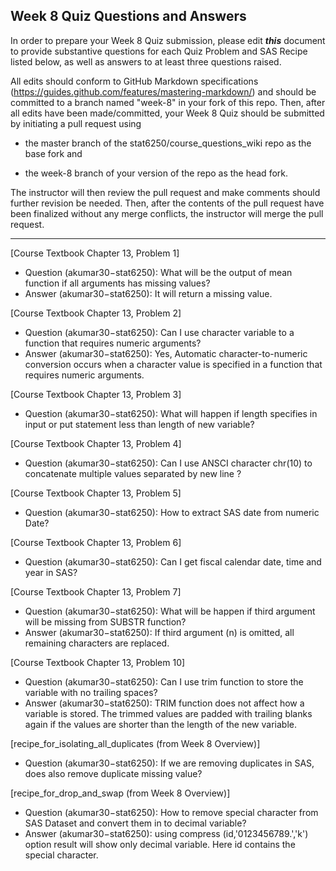 ## Week 8 Quiz Questions and Answers

In order to prepare your Week 8 Quiz submission, please edit ***this*** document to provide substantive questions for each Quiz Problem and SAS Recipe listed below, as well as answers to at least three questions raised.

All edits should conform to GitHub Markdown specifications (https://guides.github.com/features/mastering-markdown/) and should be committed to a branch named "week-8" in your fork of this repo. Then, after all edits have been made/committed, your Week 8 Quiz should be submitted by initiating a pull request using

- the master branch of the stat6250/course_questions_wiki repo as the base fork and

- the week-8 branch of your version of the repo as the head fork.

The instructor will then review the pull request and make comments should further revision be needed. Then, after the contents of the pull request have been finalized without any merge conflicts, the instructor will merge the pull request.

********************************************************************************



[Course Textbook Chapter 13, Problem 1]
- Question (akumar30−stat6250): What will be the output of mean function if all arguments has missing values?
- Answer (akumar30−stat6250): It will return a missing value.

[Course Textbook Chapter 13, Problem 2]
- Question (akumar30−stat6250): Can I use character variable to a function that requires numeric arguments?
- Answer (akumar30−stat6250): Yes, Automatic character-to-numeric conversion occurs when a character value is specified in a function that requires numeric arguments.

[Course Textbook Chapter 13, Problem 3]
- Question (akumar30−stat6250): What will happen if length specifies in input or put statement less than length of new variable?

[Course Textbook Chapter 13, Problem 4]
- Question (akumar30−stat6250): Can I use ANSCI character chr(10) to concatenate multiple values separated by new line ?

[Course Textbook Chapter 13, Problem 5]
- Question (akumar30−stat6250): How to extract SAS date from numeric Date?

[Course Textbook Chapter 13, Problem 6]
- Question (akumar30−stat6250): Can I get fiscal calendar date, time and year in SAS?

[Course Textbook Chapter 13, Problem 7]
- Question (akumar30−stat6250): What will be happen if third argument will be missing from SUBSTR function?
- Answer (akumar30−stat6250):  If third argument (n) is omitted, all remaining characters are replaced.

[Course Textbook Chapter 13, Problem 10]
- Question (akumar30−stat6250): Can I use trim function to store the variable with no trailing spaces?
- Answer (akumar30−stat6250): TRIM function does not affect how a variable is stored. The trimmed values are padded with trailing blanks again if the values are shorter than the length of the new variable.

[recipe_for_isolating_all_duplicates (from Week 8 Overview)]
- Question (akumar30−stat6250): If we are removing duplicates in SAS, does also remove duplicate missing value?

[recipe_for_drop_and_swap (from Week 8 Overview)]
- Question (akumar30−stat6250): How to remove special character from SAS Dataset and convert them in to decimal variable?
- Answer (akumar30−stat6250):  using compress (id,'0123456789.','k') option result will show only decimal variable. Here id contains the special character. 

